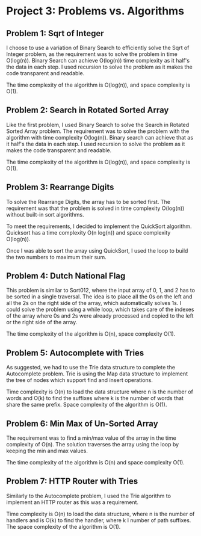 # Project 3: Problems vs. Algorithms

## Problem 1: Sqrt of Integer

I choose to use a variation of Binary Search to efficiently solve the Sqrt of Integer problem, as the requirement was to solve the problem
in time O(log(n)). Binary Search can achieve O(log(n)) time complexity as it half's the data in each step.
I used recursion to solve the problem as it makes the code transparent and readable.

The time complexity of the algorithm is O(log(n)), and space complexity is O(1).

## Problem 2: Search in Rotated Sorted Array

Like the first problem, I used Binary Search to solve the Search in Rotated Sorted Array problem. The requirement was to
solve the problem with the algorithm with time complexity O(log(n)). Binary search can achieve that as
it half's the data in each step. I used recursion to solve the problem as it makes the code transparent and readable.

The time complexity of the algorithm is O(log(n)), and space complexity is O(1).

## Problem 3: Rearrange Digits

To solve the Rearrange Digits, the array has to be sorted first. The requirement was that the problem
is solved in time complexity O(log(n)) without built-in sort algorithms.

To meet the requirements, I decided to implement the QuickSort algorithm. Quicksort has a time complexity O(n log(n)) and space complexity
O(log(n)).

Once I was able to sort the array using QuickSort, I used the loop to build the two numbers to maximum their sum.

## Problem 4: Dutch National Flag

This problem is similar to Sort012, where the input array of 0, 1, and 2 has to be sorted in a single traversal.
The idea is to place all the 0s on the left and all the 2s on the right side of the array, which automatically solves 1s.
I could solve the problem using a while loop, which takes care of the indexes of the array where 0s and 2s were already
processed and copied to the left or the right side of the array.

The time complexity of the algorithm is O(n), space complexity O(1).

## Problem 5: Autocomplete with Tries

As suggested, we had to use the Trie data structure to complete the Autocomplete problem. Trie is using the Map data
structure to implement the tree of nodes which support find and insert operations.

Time complexity is O(n) to load the data structure where n is the number of words and O(k) to find the suffixes where k is the number of words that share the same prefix.
Space complexity of the algorithm is O(1).

## Problem 6: Min Max of Un-Sorted Array

The requirement was to find a min/max value of the array in the time complexity of O(n). The solution traverses the array using the loop by keeping the min and max values.

The time complexity of the algorithm is O(n) and space complexity O(1).

## Problem 7: HTTP Router with Tries

Similarly to the Autocomplete problem, I used the Trie algorithm to implement an HTTP router as this was a requirement.

Time complexity is O(n) to load the data structure, where n is the number of handlers and is O(k) to find the handler, where k I number of path suffixes.
The space complexity of the algorithm is O(1).
